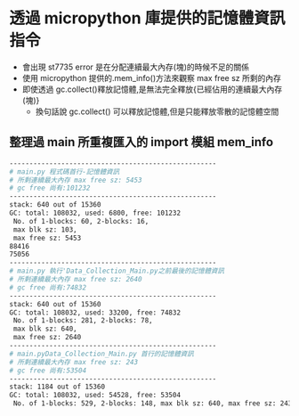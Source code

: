 # 透過 micropython 庫提供的記憶體資訊指令

- 會出現 st7735 error 是在分配連續最大內存(塊)的時候不足的關係
- 使用 micropython 提供的.mem_info()方法來觀察 max free sz 所剩的內存
- 即使透過 gc.collect()釋放記憶體,是無法完全釋放{已經佔用的連續最大內存(塊)}
  - 換句話說 gc.collect() 可以釋放記憶體,但是只能釋放零散的記憶體空間

## 整理過 main 所重複匯入的 import 模組 mem_info

```bash
----------------------------------------------------
# main.py 程式碼首行-記憶體資訊
# 所剩連續最大內存 max free sz: 5453
# gc free 尚有:101232
----------------------------------------------------
stack: 640 out of 15360
GC: total: 108032, used: 6800, free: 101232
 No. of 1-blocks: 60, 2-blocks: 16,
 max blk sz: 103,
 max free sz: 5453
88416
75056
----------------------------------------------------
# main.py 執行'Data_Collection_Main.py之前最後的記憶體資訊
# 所剩連續最大內存 max free sz: 2640
# gc free 尚有:74832
----------------------------------------------------
stack: 640 out of 15360
GC: total: 108032, used: 33200, free: 74832
 No. of 1-blocks: 281, 2-blocks: 78,
 max blk sz: 640,
 max free sz: 2640
----------------------------------------------------
# main.pyData_Collection_Main.py 首行的記憶體資訊
# 所剩連續最大內存 max free sz: 243
# gc free 尚有:53504
----------------------------------------------------
stack: 1184 out of 15360
GC: total: 108032, used: 54528, free: 53504
 No. of 1-blocks: 529, 2-blocks: 148, max blk sz: 640, max free sz: 243
```
